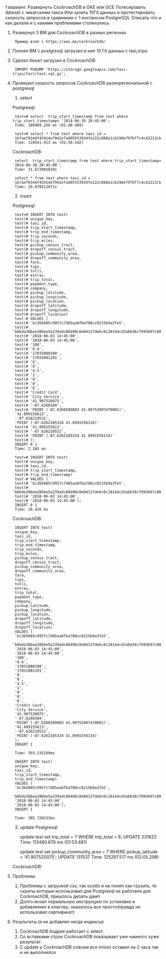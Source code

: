1 вариант:
Развернуть CockroachDB в GKE или GCE
Потесировать dataset с чикагскими такси
Или залить 10Гб данных и протестировать скорость запросов в сравнении с 1 инстансом PostgreSQL
Описать что и как делали и с какими проблемами столкнулись


1. Развернул 3 ВМ для CockroachDB в разных регионах. 
        
        Пример взял с https://eax.me/cockroachdb/

2. Полнял ВМ с postgresql загрузил в нее 10 Гб данных с taxi_trips
3. Сделал бекап загрузил в CockroachDB:
    
        IMPORT PGDUMP 'https://storage.googleapis.com/taxi-trips/test/test.sql.gz';

4. Проверил скорость запросов CockroachDB разнорегиональной с postgresql
    1. select
    
    Postgresql:

        test=# select  trip_start_timestamp from test where trip_start_timestamp= '2014-06-30 20:45:00';
        Time: 108489.250 ms (01:48.489)

        test=# select * from test where taxi_id = '1b7aef0344f45914e7942efad05553934fe222c880a1cb19de79fbf7c4c42213cb82f74d26f02a4ef8f42bdba220392fef9e31be732048be89111a59fedafbf4';
        Time: 110541.913 ms (01:50.542)




    CockroachDB:

        select  trip_start_timestamp from test where trip_start_timestamp= '2014-06-30 20:45:00';
        Time: 31.672001819s

        select * from test where taxi_id = '1b7aef0344f45914e7942efad05553934fe222c880a1cb19de79fbf7c4c42213cb82f74d26f02a4ef8f42bdba220392fef9e31be732048be89111a59fedafbf4';
        Time: 29.878412071s

    2. insert 

    Postgresql:

        test=# INSERT INTO test(
        test(# unique_key,
        test(# taxi_id,
        test(# trip_start_timestamp,
        test(# trip_end_timestamp,
        test(# trip_seconds,
        test(# trip_miles,
        test(# pickup_census_tract,
        test(# dropoff_census_tract,
        test(# pickup_community_area,
        test(# dropoff_community_area,
        test(# fare,
        test(# tips,
        test(# tolls,
        test(# extras,
        test(# trip_total,
        test(# payment_type,
        test(# company,
        test(# pickup_latitude,
        test(# pickup_longitude,
        test(# pickup_location,
        test(# dropoff_latitude,
        test(# dropoff_longitude,
        test(# dropoff_location)
        test-# VALUES (
        test(# 'bc3b5605c9957c7d85aa0fba788cc0215b9a3fe5',
        test(# 'b6bda386ee20bbe5e239adc88498c8e04137de6c0c28144cd3ab636cf093697c0058c54f289bc5e0b6dd291440309b80228b1c9648c4ace8bb22a9efb996da99',
        test(# '2018-06-03 14:45:00',
        test(# '2018-06-03 14:45:00',
        test(# '180',
        test(# '0.6',
        test(# '17031080100',
        test(# '17031081201',
        test(# '8',
        test(# '8',
        test(# '4.5',
        test(# '1',
        test(# '0',
        test(# '0',
        test(# '6',
        test(# 'Credit Card',
        test(# 'City Service',
        test(# '41.907520075',
        test(# '-87.6266589',
        test(# 'POINT (-87.6266589003 41.90752007470001)',
        '41.899155613',
        '-87.626210532',
        'POINT (-87.6262105324 41.8991556134)'
        test(# '41.899155613',
        test(# '-87.626210532',
        test(# 'POINT (-87.6262105324 41.8991556134)'
        test(# );
        INSERT 0 1
        Time: 2.265 ms

        test=# INSERT INTO test(
        test(# unique_key,
        test(# taxi_id,
        test(# trip_start_timestamp,
        test(# trip_end_timestamp)
        test-# VALUES (
        test(# 'bc3b5605c9957c7d85aa0fba788cc0215b9a3fe5',
        test(# 'b6bda386ee20bbe5e239adc88498c8e04137de6c0c28144cd3ab636cf093697c0058c54f289bc5e0b6dd291440309b80228b1c9648c4ace8bb22a9efb996da99',
        test(# '2018-06-03 14:45:00',
        test(# '2018-06-03 14:45:00');
        INSERT 0 1
        Time: 20.416 ms

    CockroachDB:

        INSERT INTO test(
        unique_key,
        taxi_id,
        trip_start_timestamp,
        trip_end_timestamp,
        trip_seconds,
        trip_miles,
        pickup_census_tract,
        dropoff_census_tract,
        pickup_community_area,
        dropoff_community_area,
        fare,
        tips,
        tolls,
        extras,
        trip_total,
        payment_type,
        company,
        pickup_latitude,
        pickup_longitude,
        pickup_location,
        dropoff_latitude,
        dropoff_longitude,
        dropoff_location)
        VALUES (
        'bc3b5605c9957c7d85aa0fba788cc0215b9a3fe5',
        'b6bda386ee20bbe5e239adc88498c8e04137de6c0c28144cd3ab636cf093697c0058c54f289bc5e0b6dd291440309b80228b1c9648c4ace8bb22a9efb996da99',
        '2018-06-03 14:45:00',
        '2018-06-03 14:45:00',
        '180',
        '0.6',
        '17031080100',
        '17031081201',
        '8',
        '8',
        '4.5',
        '1',
        '0',
        '0',
        '6',
        'Credit Card',
        'City Service',
        '41.907520075',
        '-87.6266589',
        'POINT (-87.6266589003 41.90752007470001)',
        '41.899155613',
        '-87.626210532',
        'POINT (-87.6262105324 41.8991556134)'
        );
        INSERT 1

        Time: 393.235169ms

        INSERT INTO test(
        unique_key,
        taxi_id,
        trip_start_timestamp,
        trip_end_timestamp)
        VALUES (
        'bc3b5605c9957c7d85aa0fba788cc0215b9a3fe5',
        'b6bda386ee20bbe5e239adc88498c8e04137de6c0c28144cd3ab636cf093697c0058c54f289bc5e0b6dd291440309b80228b1c9648c4ace8bb22a9efb996da99',
        '2018-06-03 14:45:00',
        '2018-06-03 14:45:00');
        INSERT 1

        Time: 305.720233ms

    3. update
    Postgresql:

        update test set trip_total = 7 WHERE trip_total = 6;
        UPDATE 231823
        Time: 113480.676 ms (01:53.481)

        update test set pickup_community_area = 7 WHERE pickup_latitude = '41.907520075';
        UPDATE 131537
        Time: 125297.517 ms (02:05.298)



    CockroachDB:



5. Проблемы
    1. Проблемы с загрузкой csv, так особо и не понял как грузить, те скриты которые использовал для Postgresql не работали для CockroachDB, пришлось делать дамп
    2. Долго искал нормальную инструкцию по установке и добавлению в кластер, оказалось все просто(правда не использовал сертификат)
6. Результаты (я не добавлял нигде индексы)
    1. CockroachDB бодрее работает с select
    2. Со вставками строк CockroachDB показывает уже намного хуже результат
    3. С update у CockroachDB совсем все плохо оставил на 2 часа так и не выполнился
